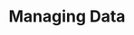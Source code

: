 ---
title: "Managing Data"
linkTitle: "Data"
weight: 100
description: >
 Creating and managing data in CHT applications
---